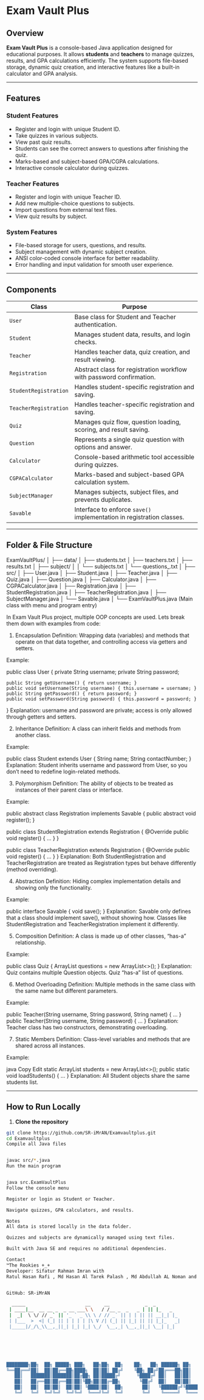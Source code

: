 # Exam Vault Plus


## Overview
**Exam Vault Plus** is a console-based Java application designed for educational purposes. It allows **students** and **teachers** to manage quizzes, results, and GPA calculations efficiently. The system supports file-based storage, dynamic quiz creation, and interactive features like a built-in calculator and GPA analysis.

---

## Features

### Student Features
- Register and login with unique Student ID.
- Take quizzes in various subjects.
- View past quiz results.
- Students can see the correct answers to questions after finishing the quiz.
- Marks-based and subject-based GPA/CGPA calculations.
- Interactive console calculator during quizzes.

### Teacher Features
- Register and login with unique Teacher ID.
- Add new multiple-choice questions to subjects.
- Import questions from external text files.
- View quiz results by subject.

### System Features
- File-based storage for users, questions, and results.
- Subject management with dynamic subject creation.
- ANSI color-coded console interface for better readability.
- Error handling and input validation for smooth user experience.

---

## Components

| Class | Purpose |
|-------|---------|
| `User` | Base class for Student and Teacher authentication. |
| `Student` | Manages student data, results, and login checks. |
| `Teacher` | Handles teacher data, quiz creation, and result viewing. |
| `Registration` | Abstract class for registration workflow with password confirmation. |
| `StudentRegistration` | Handles student-specific registration and saving. |
| `TeacherRegistration` | Handles teacher-specific registration and saving. |
| `Quiz` | Manages quiz flow, question loading, scoring, and result saving. |
| `Question` | Represents a single quiz question with options and answer. |
| `Calculator` | Console-based arithmetic tool accessible during quizzes. |
| `CGPACalculator` | Marks-based and subject-based GPA calculation system. |
| `SubjectManager` | Manages subjects, subject files, and prevents duplicates. |
| `Savable` | Interface to enforce `save()` implementation in registration classes. |

---

## Folder & File Structure

ExamVaultPlus/
│
├── data/
│ ├── students.txt
│ ├── teachers.txt
│ ├── results.txt
│ ├── subject/
│ │ └── subjects.txt
│ └── questions_<subject>.txt
│
├── src/
│ ├── User.java
│ ├── Student.java
│ ├── Teacher.java
│ ├── Quiz.java
│ ├── Question.java
│ ├── Calculator.java
│ ├── CGPACalculator.java
│ ├── Registration.java
│ ├── StudentRegistration.java
│ ├── TeacherRegistration.java
│ ├── SubjectManager.java
│ └── Savable.java
│
└── ExamVaultPlus.java (Main class with menu and program entry)

In  Exam Vault Plus project, multiple OOP concepts are used. Lets  break them down with examples from  code:

1. Encapsulation
Definition: Wrapping data (variables) and methods that operate on that data together, and controlling access via getters and setters.

Example:


public class User {
    private String username;
    private String password;

    public String getUsername() { return username; }
    public void setUsername(String username) { this.username = username; }
    public String getPassword() { return password; }
    public void setPassword(String password) { this.password = password; }
}
Explanation: username and password are private; access is only allowed through getters and setters.

2. Inheritance
Definition: A class can inherit fields and methods from another class.

Example:


public class Student extends User {
    String name;
    String contactNumber;
}
Explanation: Student inherits username and password from User, so you don’t need to redefine login-related methods.

3. Polymorphism
Definition: The ability of objects to be treated as instances of their parent class or interface.

Example:


public abstract class Registration implements Savable {
    public abstract void register();
}

public class StudentRegistration extends Registration {
    @Override
    public void register() { ... }
}

public class TeacherRegistration extends Registration {
    @Override
    public void register() { ... }
}
Explanation: Both StudentRegistration and TeacherRegistration are treated as Registration types but behave differently (method overriding).

4. Abstraction
Definition: Hiding complex implementation details and showing only the functionality.

Example:

public interface Savable {
    void save();
}
Explanation: Savable only defines that a class should implement save(), without showing how. Classes like StudentRegistration and TeacherRegistration implement it differently.

5. Composition
Definition: A class is made up of other classes, “has-a” relationship.

Example:


public class Quiz {
    ArrayList<Question> questions = new ArrayList<>();
}
Explanation: Quiz contains multiple Question objects. Quiz “has-a” list of questions.

6. Method Overloading
Definition: Multiple methods in the same class with the same name but different parameters.

Example:

public Teacher(String username, String password, String namet) { ... }
public Teacher(String username, String password) { ... }
Explanation: Teacher class has two constructors, demonstrating overloading.

7. Static Members
Definition: Class-level variables and methods that are shared across all instances.

Example:

java
Copy
Edit
static ArrayList<Student> students = new ArrayList<>();
public static void loadStudents() { ... }
Explanation: All Student objects share the same students list.

---

## How to Run Locally

1. **Clone the repository**
```bash
git clone https://github.com/SR-iMrAN/Examvaultplus.git
cd Examvaultplus
Compile all Java files


javac src/*.java
Run the main program


java src.ExamVaultPlus
Follow the console menu

Register or login as Student or Teacher.

Navigate quizzes, GPA calculators, and results.

Notes
All data is stored locally in the data folder.

Quizzes and subjects are dynamically managed using text files.

Built with Java SE and requires no additional dependencies.

Contact
™The Rookies +⁠_⁠+
Developer: Sifatur Rahman Imran with
Ratul Hasan Rafi , Md Hasan Al Tarek Palash , Md Abdullah AL Noman and Abu Suffian Hemel


GitHub: SR-iMrAN

  _____                      __     __             _  _         
 | ____|__  __ __ _  _ __ ___\ \   / /__ _  _   _ | || |_   _   
 |  _|  \ \/ // _` || '_ ` _ \\ \ / // _` || | | || || __|_| |_ 
 | |___  >  <| (_| || | | | | |\ V /| (_| || |_| || || |_|_   _|
 |_____|/_/\_\\__,_||_| |_| |_| \_/  \__,_| \__,_||_| \__| |_|  
                                                                





████████╗██╗  ██╗ █████╗ ███╗   ██╗██╗  ██╗    ██╗   ██╗ ██████╗ ██╗   ██╗
╚══██╔══╝██║  ██║██╔══██╗████╗  ██║██║ ██╔╝    ╚██╗ ██╔╝██╔═══██╗██║   ██║
   ██║   ███████║███████║██╔██╗ ██║█████╔╝      ╚████╔╝ ██║   ██║██║   ██║
   ██║   ██╔══██║██╔══██║██║╚██╗██║██╔═██╗       ╚██╔╝  ██║   ██║██║   ██║
   ██║   ██║  ██║██║  ██║██║ ╚████║██║  ██╗       ██║   ╚██████╔╝╚██████╔╝
   ╚═╝   ╚═╝  ╚═╝╚═╝  ╚═╝╚═╝  ╚═══╝╚═╝  ╚═╝       ╚═╝    ╚═════╝  ╚═════╝ 
                                                                          

